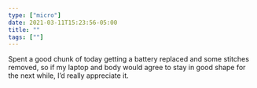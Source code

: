 ```yaml
---
type: ["micro"]
date: 2021-03-11T15:23:56-05:00
title: ""
tags: [""]
---
```

Spent a good chunk of today getting a battery replaced and some stitches removed, so if my laptop and body would agree to stay in good shape for the next while, I’d really appreciate it.
